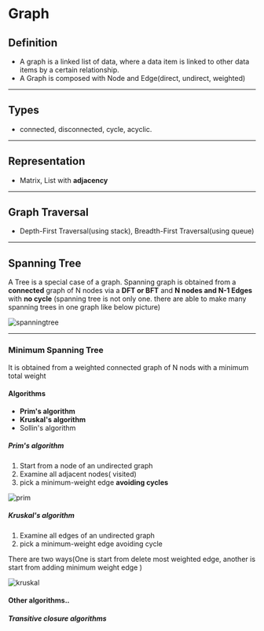 # Graph

## Definition

* A graph is a linked list of data, where a data item is linked to other data items by a certain relationship.
* A Graph is composed with Node and Edge(direct, undirect, weighted)

----

## Types

* connected, disconnected, cycle, acyclic.

----

## Representation

* Matrix, List with **adjacency**

----

## Graph Traversal

* Depth-First Traversal(using stack), Breadth-First Traversal(using queue)

----

## Spanning Tree

A Tree is a special case of a graph. Spanning graph is obtained from a **connected** graph of N nodes via a **DFT or BFT** and **N nodes and N-1 Edges** with **no cycle** (spanning tree is not only one. there are able to make many spanning trees in one graph like below picture)

![spanningtree](C:\Users\zxcvb\Desktop\spanning.png)

----

### Minimum Spanning Tree

 It is obtained from a weighted connected graph of N nods with a minimum total weight

#### Algorithms

* **Prim's algorithm**
* **Kruskal's algorithm**
* Sollin's algorithm

##### Prim's algorithm

1. Start from a node of an undirected graph
2. Examine all adjacent nodes( visited)
3. pick a minimum-weight edge **avoiding cycles**

![prim](C:\Users\zxcvb\Desktop\prim.png)

##### Kruskal's algorithm

1. Examine all edges of an undirected graph
2. pick a minimum-weight edge avoiding cycle

There are two ways(One is start from delete most weighted edge, another is start from adding minimum weight edge )

![kruskal](C:\Users\zxcvb\Desktop\kruskal.png)

#### Other algorithms..

##### Transitive closure algorithms

